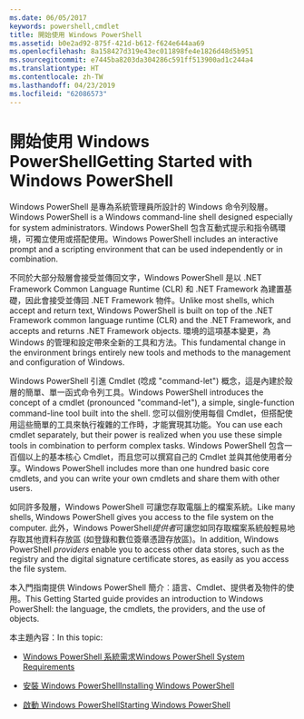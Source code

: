 ```yaml
---
ms.date: 06/05/2017
keywords: powershell,cmdlet
title: 開始使用 Windows PowerShell
ms.assetid: b0e2ad92-875f-421d-b612-f624e644aa69
ms.openlocfilehash: 8a158427d319e43ec011898fe4e1826d48d5b951
ms.sourcegitcommit: e7445ba8203da304286c591ff513900ad1c244a4
ms.translationtype: HT
ms.contentlocale: zh-TW
ms.lasthandoff: 04/23/2019
ms.locfileid: "62086573"
---
```

# <a name="getting-started-with-windows-powershell"></a><span data-ttu-id="57831-103">開始使用 Windows PowerShell</span><span class="sxs-lookup"><span data-stu-id="57831-103">Getting Started with Windows PowerShell</span></span>
<span data-ttu-id="57831-104">Windows PowerShell 是專為系統管理員所設計的 Windows 命令列殼層。</span><span class="sxs-lookup"><span data-stu-id="57831-104">Windows PowerShell is a Windows command-line shell designed especially for system administrators.</span></span> <span data-ttu-id="57831-105">Windows PowerShell 包含互動式提示和指令碼環境，可獨立使用或搭配使用。</span><span class="sxs-lookup"><span data-stu-id="57831-105">Windows PowerShell includes an interactive prompt and a scripting environment that can be used independently or in combination.</span></span>

<span data-ttu-id="57831-106">不同於大部分殼層會接受並傳回文字，Windows PowerShell 是以 .NET Framework Common Language Runtime (CLR) 和 .NET Framework 為建置基礎，因此會接受並傳回 .NET Framework 物件。</span><span class="sxs-lookup"><span data-stu-id="57831-106">Unlike most shells, which accept and return text, Windows PowerShell is built on top of the .NET Framework common language runtime (CLR) and the .NET Framework, and accepts and returns .NET Framework objects.</span></span> <span data-ttu-id="57831-107">環境的這項基本變更，為 Windows 的管理和設定帶來全新的工具和方法。</span><span class="sxs-lookup"><span data-stu-id="57831-107">This fundamental change in the environment brings entirely new tools and methods to the management and configuration of Windows.</span></span>

<span data-ttu-id="57831-108">Windows PowerShell 引進 Cmdlet (唸成 "command-let") 概念，這是內建於殼層的簡單、單一函式命令列工具。</span><span class="sxs-lookup"><span data-stu-id="57831-108">Windows PowerShell introduces the concept of a cmdlet (pronounced "command-let"), a simple, single-function command-line tool built into the shell.</span></span> <span data-ttu-id="57831-109">您可以個別使用每個 Cmdlet，但搭配使用這些簡單的工具來執行複雜的工作時，才能實現其功能。</span><span class="sxs-lookup"><span data-stu-id="57831-109">You can use each cmdlet separately, but their power is realized when you use these simple tools in combination to perform complex tasks.</span></span> <span data-ttu-id="57831-110">Windows PowerShell 包含一百個以上的基本核心 Cmdlet，而且您可以撰寫自己的 Cmdlet 並與其他使用者分享。</span><span class="sxs-lookup"><span data-stu-id="57831-110">Windows PowerShell includes more than one hundred basic core cmdlets, and you can write your own cmdlets and share them with other users.</span></span>

<span data-ttu-id="57831-111">如同許多殼層，Windows PowerShell 可讓您存取電腦上的檔案系統。</span><span class="sxs-lookup"><span data-stu-id="57831-111">Like many shells, Windows PowerShell gives you access to the file system on the computer.</span></span> <span data-ttu-id="57831-112">此外，Windows PowerShell*提供者*可讓您如同存取檔案系統般輕易地存取其他資料存放區 (如登錄和數位簽章憑證存放區)。</span><span class="sxs-lookup"><span data-stu-id="57831-112">In addition, Windows PowerShell *providers* enable you to access other data stores, such as the registry and the digital signature certificate stores, as easily as you access the file system.</span></span>

<span data-ttu-id="57831-113">本入門指南提供 Windows PowerShell 簡介︰語言、Cmdlet、提供者及物件的使用。</span><span class="sxs-lookup"><span data-stu-id="57831-113">This Getting Started guide provides an introduction to Windows PowerShell: the language, the cmdlets, the providers, and the use of objects.</span></span>

<span data-ttu-id="57831-114">本主題內容：</span><span class="sxs-lookup"><span data-stu-id="57831-114">In this topic:</span></span>

- [<span data-ttu-id="57831-115">Windows PowerShell 系統需求</span><span class="sxs-lookup"><span data-stu-id="57831-115">Windows PowerShell System Requirements</span></span>](../setup/Windows-PowerShell-System-Requirements.md)

- [<span data-ttu-id="57831-116">安裝 Windows PowerShell</span><span class="sxs-lookup"><span data-stu-id="57831-116">Installing Windows PowerShell</span></span>](../setup/Installing-Windows-PowerShell.md)

- [<span data-ttu-id="57831-117">啟動 Windows PowerShell</span><span class="sxs-lookup"><span data-stu-id="57831-117">Starting Windows PowerShell</span></span>](../setup/Starting-Windows-PowerShell.md)
